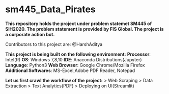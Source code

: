 # sm445_Data_Pirates
**This repository holds the project under problem statemet SM445 of SIH2020. The problem statement is provided by FIS Global. The project is a corporate action bot.**

Contributors to this project are:
@HarshAditya


**This project is being built on the following environment:**
**Processor**: Intel(R)
**OS**: Windows 7,8,10
**IDE**: Anaconda Distributions(Jupyter)
**Language**: Python3
**Web Browser**: Google Chrome/Mozilla Firefox
**Additional Softwares**: MS-Excel,Adobe PDF Reader, Notepad



**Let us first crawl the workflow of the project:**
      > Web Scraping
      > Data Extraction
      > Text Analytics(PDF)
      > Deploying on UI(Streamlit)
